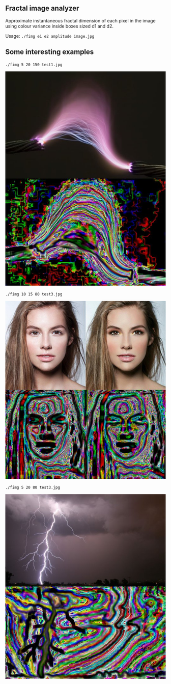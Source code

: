 ## Fractal image analyzer

Approximate instantaneous fractal dimension of each pixel in the image using colour variance inside boxes sized d1 and d2.

Usage: `./fimg e1 e2 amplitude image.jpg`

## Some interesting examples

`./fimg 5 20 150 test1.jpg`

![alt text](s1.jpg)

`./fimg 10 15 80 test3.jpg`

![alt text](s2.jpg)

`./fimg 5 20 80 test3.jpg`

![alt text](s3.jpg)
